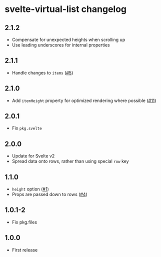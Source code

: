 # svelte-virtual-list changelog

## 2.1.2

* Compensate for unexpected heights when scrolling up
* Use leading underscores for internal properties

## 2.1.1

* Handle changes to `items` ([#5](https://github.com/sveltejs/svelte-virtual-list/issues/5))

## 2.1.0

* Add `itemHeight` property for optimized rendering where possible ([#11](https://github.com/sveltejs/svelte-virtual-list/pull/11))

## 2.0.1

* Fix `pkg.svelte`

## 2.0.0

* Update for Svelte v2
* Spread data onto rows, rather than using special `row` key

## 1.1.0

* `height` option ([#1](https://github.com/sveltejs/svelte-virtual-list/issues/1))
* Props are passed down to rows ([#4](https://github.com/sveltejs/svelte-virtual-list/issues/4))

## 1.0.1-2

* Fix pkg.files

## 1.0.0

* First release